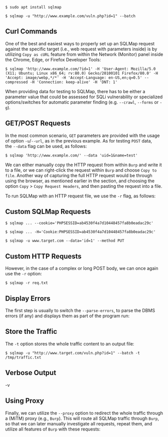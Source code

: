 ```shell-session
$ sudo apt install sqlmap
```

```shell-session
$ sqlmap -u "http://www.example.com/vuln.php?id=1" --batch
```

## Curl Commands
One of the best and easiest ways to properly set up an SQLMap request against the specific target (i.e., web request with parameters inside) is by utilizing `Copy as cURL` feature from within the Network (Monitor) panel inside the Chrome, Edge, or Firefox Developer Tools:
```shell-session
$ sqlmap 'http://www.example.com/?id=1' -H 'User-Agent: Mozilla/5.0 (X11; Ubuntu; Linux x86_64; rv:80.0) Gecko/20100101 Firefox/80.0' -H 'Accept: image/webp,*/*' -H 'Accept-Language: en-US,en;q=0.5' --compressed -H 'Connection: keep-alive' -H 'DNT: 1'
```
When providing data for testing to SQLMap, there has to be either a parameter value that could be assessed for SQLi vulnerability or specialized options/switches for automatic parameter finding (e.g. `--crawl`, `--forms` or `-g`).

## GET/POST Requests
In the most common scenario, `GET` parameters are provided with the usage of option `-u`/`--url`, as in the previous example. As for testing `POST` data, the `--data` flag can be used, as follows:
```shell-session
$ sqlmap 'http://www.example.com/' --data 'uid=1&name=test'
```

We can either manually copy the HTTP request from within `Burp` and write it to a file, or we can right-click the request within `Burp` and choose `Copy to file`. Another way of capturing the full HTTP request would be through using the browser, as mentioned earlier in the section, and choosing the option `Copy` > `Copy Request Headers`, and then pasting the request into a file.

To run SQLMap with an HTTP request file, we use the `-r` flag, as follows:

## Custom SQLMap Requests
```shell-session
$ sqlmap ... --cookie='PHPSESSID=ab4530f4a7d10448457fa8b0eadac29c'
```
```shell-session
$ sqlmap ... -H='Cookie:PHPSESSID=ab4530f4a7d10448457fa8b0eadac29c'
```
```shell-session
$ sqlmap -u www.target.com --data='id=1' --method PUT
```
## Custom HTTP Requests
However, in the case of a complex or long POST body, we can once again use the `-r` option:
```shell-session
$ sqlmap -r req.txt
```

## Display Errors
The first step is usually to switch the `--parse-errors`, to parse the DBMS errors (if any) and displays them as part of the program run:
## Store the Traffic
The `-t` option stores the whole traffic content to an output file:
```shell-session
$ sqlmap -u "http://www.target.com/vuln.php?id=1" --batch -t /tmp/traffic.txt
```
## Verbose Output
-v
## Using Proxy
Finally, we can utilize the `--proxy` option to redirect the whole traffic through a (MiTM) proxy (e.g., `Burp`). This will route all SQLMap traffic through `Burp`, so that we can later manually investigate all requests, repeat them, and utilize all features of `Burp` with these requests: